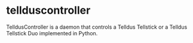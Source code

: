 tellduscontroller
=================

TelldusController is a daemon that controls a Telldus Tellstick or a Telldus Tellstick Duo implemented in Python.
